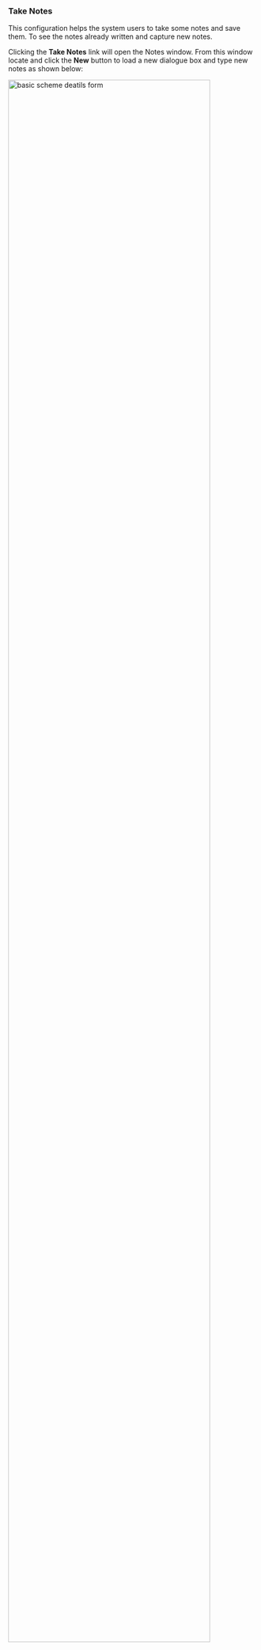 ### Take Notes

This configuration helps the system users to take some notes and save them. To see the notes already written and capture new notes.

Clicking the **Take Notes** link will open the Notes window. From this window locate and click the **New** button to load a new dialogue box and type new notes as shown below:

<img  alt="basic scheme deatils form" width="90%" height="auto"  class="center"  src="../.vuepress/public/img/media2/schemeM78.png">

